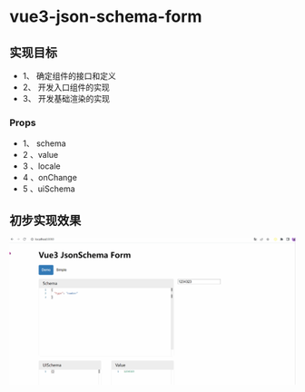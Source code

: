 # vue3-json-schema-form

## 实现目标

- 1、 确定组件的接口和定义
- 2、 开发入口组件的实现
- 3、 开发基础渲染的实现

### Props

- 1、 schema
- 2 、value
- 3 、locale
- 4 、onChange
- 5 、uiSchema

## 初步实现效果

![image.png](./public/img/ts-form.gif)

